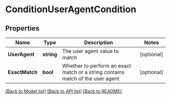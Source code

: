 # ConditionUserAgentCondition

## Properties

Name | Type | Description | Notes
------------ | ------------- | ------------- | -------------
**UserAgent** | **string** | The user agent value to match | [optional] 
**ExactMatch** | **bool** | Whether to perform an exact match or a string contains match of the user agent | [optional] 

[[Back to Model list]](../README.md#documentation-for-models) [[Back to API list]](../README.md#documentation-for-api-endpoints) [[Back to README]](../README.md)


